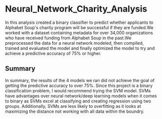 # Neural_Network_Charity_Analysis
In this analysis created a binary classifier to predict whether applicants to Alphabet Soup's charity program will be successful if they are funded.We worked with a dataset containing metadata for over 34,000 organizations who have received funding from Alphabet Soup in the past.We preprocessed the data for a neural network modeled, then compiled, trained and evaluated the model and finally optimized the model to try and achieve a predictive accuracy of 75% or higher.


## Summary

In summary, the results of the 4 models we ran did not achieve the goal of getting the predictive accuracy to over 75%. Since this project is a binary classification problem, I would recommend trying the SVM model. SVMs have advantages over neural network/deep learning models when it comes to binary as SVMs excel at classifying and creating regression using two groups. Additionally, SVMs are less likely to overfitting as it looks at maximizing the distance not working with all data within the boundry.


